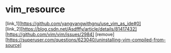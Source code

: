 # vim_resource



[link_1][https://github.com/yangyangwithgnu/use_vim_as_ide#0] <br />
[link_2][https://blog.csdn.net/Asdfffy/article/details/81417432]<br />
[https://github.com/vim/vim/issues/2984] 
[remove][https://superuser.com/questions/623040/uninstalling-vim-compiled-from-source]
